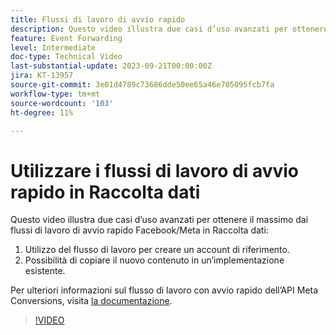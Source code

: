 ```yaml
---
title: Flussi di lavoro di avvio rapido
description: Questo video illustra due casi d’uso avanzati per ottenere il massimo dai flussi di lavoro di avvio rapido Facebook/Meta nella raccolta dati.
feature: Event Forwarding
level: Intermediate
doc-type: Technical Video
last-substantial-update: 2023-09-21T00:00:00Z
jira: KT-13957
source-git-commit: 3e01d4789c73686dde50ee65a46e705095fcb7fa
workflow-type: tm+mt
source-wordcount: '103'
ht-degree: 11%

---
```


# Utilizzare i flussi di lavoro di avvio rapido in Raccolta dati


Questo video illustra due casi d’uso avanzati per ottenere il massimo dai flussi di lavoro di avvio rapido Facebook/Meta in Raccolta dati:

1. Utilizzo del flusso di lavoro per creare un account di riferimento. 
1. Possibilità di copiare il nuovo contenuto in un’implementazione esistente.

Per ulteriori informazioni sul flusso di lavoro con avvio rapido dell’API Meta Conversions, visita [la documentazione](https://experienceleague.adobe.com/docs/experience-platform/tags/extensions/server/meta/overview.html?lang=it#quick-start).

>[!VIDEO](https://video.tv.adobe.com/v/3424501?learn=on)



